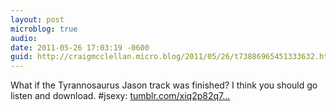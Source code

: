 ```yaml
---
layout: post
microblog: true
audio: 
date: 2011-05-26 17:03:19 -0600
guid: http://craigmcclellan.micro.blog/2011/05/26/t73886965451333632.html
---
```

What if the Tyrannosaurus Jason track was finished?  I think you should go listen and download. #jsexy: [tumblr.com/xiq2p82q7...](http://tumblr.com/xiq2p82q7l)
